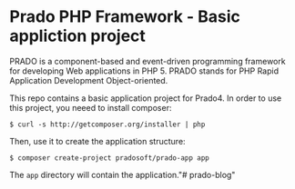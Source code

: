 # Prado PHP Framework - Basic appliction project

PRADO is a component-based and event-driven programming framework for developing Web applications in PHP 5.
PRADO stands for PHP Rapid Application Development Object-oriented.

This repo contains a basic application project for Prado4.
In order to use this project, you neeed to install composer:

    $ curl -s http://getcomposer.org/installer | php

Then, use it to create the application structure:
	
	$ composer create-project pradosoft/prado-app app

The `app` directory will contain the application."# prado-blog" 
